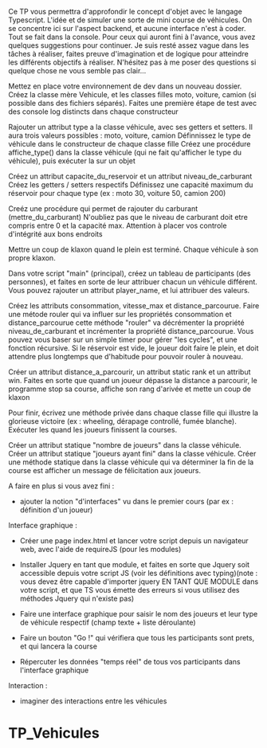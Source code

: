 Ce TP vous permettra d'approfondir le concept d'objet avec le langage Typescript. L'idée et de simuler une sorte de mini course de véhicules. On se concentre ici sur l'aspect backend, et aucune interface n'est à coder. Tout se fait dans la console. Pour ceux qui auront fini à l'avance, vous avez quelques suggestions pour continuer. Je suis resté assez vague dans les tâches à réaliser, faites preuve d'imagination et de logique pour atteindre les différents objectifs à réaliser. N'hésitez pas à me poser des questions si quelque chose ne vous semble pas clair...



Mettez en place votre environnement de dev dans un nouveau dossier.
Créez la classe mère Vehicule, et les classes filles moto, voiture, camion (si possible dans des fichiers séparés).
Faites une première étape de test avec des console log distincts dans chaque constructeur


Rajouter un attribut type a la classe véhicule, avec ses getters et setters. Il aura trois valeurs possibles : moto, voiture, camion
Définnissez le type de véhicule dans le constructeur de chaque classe fille
Créez une procédure affiche_type() dans la classe véhicule (qui ne fait qu'afficher le type du véhicule), puis exécuter la sur un objet


Créez un attribut capacite_du_reservoir et un attribut niveau_de_carburant
Créez les getters / setters respectifs
Définissez une capacité maximum du réservoir pour chaque type (ex : moto 30, voiture 50, camion 200)


Creéz une procédure qui permet de rajouter du carburant (mettre_du_carburant)
N'oubliez pas que le niveau de carburant doit etre compris entre 0 et la capacité max.
Attention à placer vos controle d'intégrité aux bons endroits

Mettre un coup de klaxon quand le plein est terminé. Chaque véhicule à son propre klaxon.


Dans votre script "main" (principal), créez un tableau de participants (des personnes), et faites en sorte de leur attribuer chacun un véhicule différent.
Vous pouvez rajouter un attribut player_name, et lui attribuer des valeurs.


Créez les attributs consommation, vitesse_max et distance_parcourue.
Faire une métode rouler qui va influer sur les propriétés consommation et distance_parcourue
cette méthode "rouler" va décrémenter la propriété niveau_de_carburant et incrémenter la propriété distance_parcourue.
Vous pouvez vous baser sur un simple timer pour gérer "les cycles", et une fonction récursive.
Si le réservoir est vide, le joueur doit faire le plein, et doit attendre plus longtemps que d'habitude pour pouvoir rouler à nouveau.


Créer un attribut distance_a_parcourir, un attribut static rank et un attribut win.
Faites en sorte que quand un joueur dépasse la distance a parcourir, le programme stop sa course, affiche son rang d'arivée et mette un coup de klaxon


Pour finir, écrivez une méthode privée dans chaque classe fille qui illustre la glorieuse victoire (ex : wheeling, dérapage controllé, fumée blanche).
Exécuter les quand les joueurs finissent la courses.


Créer un attribut statique "nombre de joueurs" dans la classe véhicule.
Créer un attribut statique "joueurs ayant fini" dans la classe véhicule.
Créer une méthode statique dans la classe véhicule qui va déterminer la fin de la course est afficher un message de félicitation aux joueurs.

A faire en plus si vous avez fini :

- ajouter la notion "d'interfaces" vu dans le premier cours (par ex : définition d'un joueur)


Interface graphique :
- Créer une page index.html et lancer votre script depuis un navigateur web, avec l'aide de requireJS (pour les modules)
- Installer Jquery en tant que module, et faites en sorte que Jquery soit accessible depuis votre script JS (voir les définitions avec typing)(note : vous devez être capable d'importer jquery EN TANT QUE MODULE dans votre script, et que TS vous émette des erreurs si vous utilisez des méthodes Jquery qui n'existe pas)

- Faire une interface graphique pour saisir le nom des joueurs et leur type de véhicule respectif (champ texte + liste déroulante)
- Faire un bouton "Go !" qui vérifiera que tous les participants sont prets, et qui lancera la course
- Répercuter les données "temps réel" de tous vos participants dans l'interface graphique


Interaction :
- imaginer des interactions entre les véhicules

# TP_Vehicules

